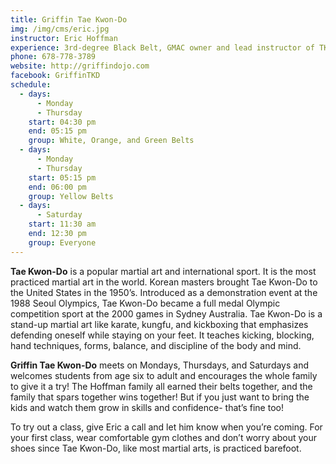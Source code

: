 ```yaml
---
title: Griffin Tae Kwon-Do
img: /img/cms/eric.jpg
instructor: Eric Hoffman
experience: 3rd-degree Black Belt, GMAC owner and lead instructor of TKD
phone: 678-778-3789
website: http://griffindojo.com
facebook: GriffinTKD
schedule:
  - days:
      - Monday
      - Thursday
    start: 04:30 pm
    end: 05:15 pm
    group: White, Orange, and Green Belts
  - days:
      - Monday
      - Thursday
    start: 05:15 pm
    end: 06:00 pm
    group: Yellow Belts
  - days:
      - Saturday
    start: 11:30 am
    end: 12:30 pm
    group: Everyone
---
```

**Tae Kwon-Do** is a popular martial art and international sport. It is the most practiced martial art in the world. Korean masters brought Tae Kwon-Do to the United States in the 1950’s. Introduced as a demonstration event at the 1988 Seoul Olympics, Tae Kwon-Do became a full medal Olympic competition sport at the 2000 games in Sydney Australia. Tae Kwon-Do is a stand-up martial art like karate, kungfu, and kickboxing that emphasizes defending oneself while staying on your feet. It teaches kicking, blocking, hand techniques, forms, balance, and discipline of the body and mind.

**Griffin Tae Kwon-Do** meets on Mondays, Thursdays, and Saturdays and welcomes students from age six to adult and encourages the whole family to give it a try! The Hoffman family all earned their belts together, and the family that spars together wins together! But if you just want to bring the kids and watch them grow in skills and confidence- that’s fine too!

To try out a class, give Eric a call and let him know when you’re coming. For your first class, wear comfortable gym clothes and don’t worry about your shoes since Tae Kwon-Do, like most martial arts, is practiced barefoot.